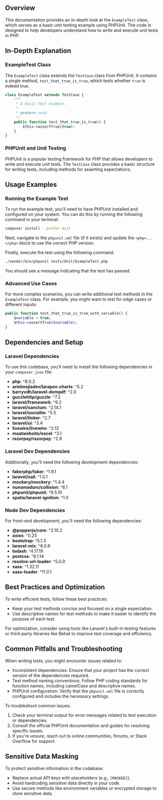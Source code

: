 **Overview**
-------------

This documentation provides an in-depth look at the `ExampleTest` class, which serves as a basic unit testing example using PHPUnit. The code is designed to help developers understand how to write and execute unit tests in PHP.

**In-Depth Explanation**
-----------------------

### ExampleTest Class

The `ExampleTest` class extends the `TestCase` class from PHPUnit. It contains a single method, `test_that_true_is_true`, which tests whether `true` is indeed true.

```php
class ExampleTest extends TestCase {
    /**
     * A basic test example.
     *
     * @return void
     */
    public function test_that_true_is_true() {
        $this->assertTrue(true);
    }
}
```

### PHPUnit and Unit Testing

PHPUnit is a popular testing framework for PHP that allows developers to write and execute unit tests. The `TestCase` class provides a basic structure for writing tests, including methods for asserting expectations.

**Usage Examples**
-----------------

### Running the Example Test

To run the example test, you'll need to have PHPUnit installed and configured on your system. You can do this by running the following command in your terminal:

```bash
composer install --prefer-dist
```

Next, navigate to the `phpunit.xml` file (if it exists) and update the `<php>...</php>` block to use the correct PHP version.

Finally, execute the test using the following command:

```bash
./vendor/bin/phpunit tests/Unit/ExampleTest.php
```

You should see a message indicating that the test has passed.

### Advanced Use Cases

For more complex scenarios, you can write additional test methods in the `ExampleTest` class. For example, you might want to test for edge cases or different inputs:

```php
public function test_that_true_is_true_with_variable() {
    $variable = true;
    $this->assertTrue($variable);
}
```

**Dependencies and Setup**
-------------------------

### Laravel Dependencies

To use this codebase, you'll need to install the following dependencies in your `composer.json` file:

- **php**: ^8.0.2
- **arielmejiadev/larapex-charts**: ^5.2
- **barryvdh/laravel-dompdf**: ^2.0
- **guzzlehttp/guzzle**: ^7.2
- **laravel/framework**: ^9.2
- **laravel/sanctum**: ^2.14.1
- **laravel/socialite**: ^5.5
- **laravel/tinker**: ^2.7
- **laravel/ui**: ^3.4
- **livewire/livewire**: ^2.12
- **maatwebsite/excel**: ^3.1
- **razorpay/razorpay**: ^2.9

### Laravel Dev Dependencies

Additionally, you'll need the following development dependencies:

- **fakerphp/faker**: ^1.9.1
- **laravel/sail**: ^1.0.1
- **mockery/mockery**: ^1.4.4
- **nunomaduro/collision**: ^6.1
- **phpunit/phpunit**: ^9.5.10
- **spatie/laravel-ignition**: ^1.0

### Node Dev Dependencies

For front-end development, you'll need the following dependencies:

- **@popperjs/core**: ^2.10.2
- **axios**: ^0.25
- **bootstrap**: ^5.1.3
- **laravel-mix**: ^6.0.6
- **lodash**: ^4.17.19
- **postcss**: ^8.1.14
- **resolve-url-loader**: ^5.0.0
- **sass**: ^1.32.11
- **sass-loader**: ^11.0.1

**Best Practices and Optimization**
-----------------------------------

To write efficient tests, follow these best practices:

* Keep your test methods concise and focused on a single expectation.
* Use descriptive names for test methods to make it easier to identify the purpose of each test.

For optimization, consider using tools like Laravel's built-in testing features or third-party libraries like Behat to improve test coverage and efficiency.

**Common Pitfalls and Troubleshooting**
-----------------------------------------

When writing tests, you might encounter issues related to:

* Inconsistent dependencies: Ensure that your project has the correct version of the dependencies required.
* Test method naming conventions: Follow PHP coding standards for function names, including camelCase and descriptive names.
* PHPUnit configuration: Verify that the `phpunit.xml` file is correctly configured and includes the necessary settings.

To troubleshoot common issues:

1. Check your terminal output for error messages related to test execution or dependencies.
2. Consult the official PHPUnit documentation and guides for resolving specific issues.
3. If you're unsure, reach out to online communities, forums, or Stack Overflow for support.

**Sensitive Data Masking**
-------------------------

To protect sensitive information in the codebase:

* Replace actual API keys with placeholders (e.g., `[MASKED]`).
* Avoid hardcoding sensitive data directly in your code.
* Use secure methods like environment variables or encrypted storage to store sensitive data.